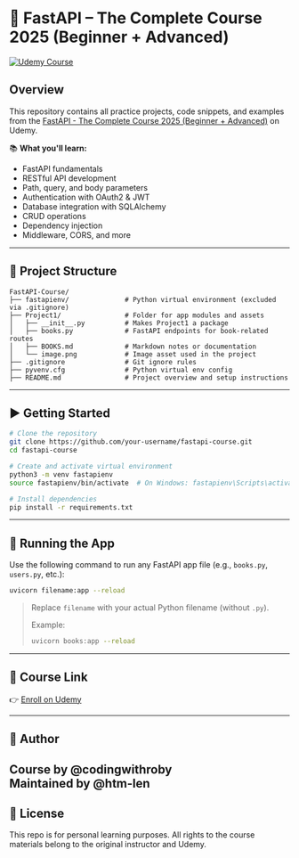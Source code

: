 # 🚀 FastAPI – The Complete Course 2025 (Beginner + Advanced)

[![Udemy Course](https://img.shields.io/badge/Udemy-Join%20Now-blue?logo=Udemy&style=for-the-badge)](https://www.udemy.com/course/fastapi-the-complete-course/)

## Overview

This repository contains all practice projects, code snippets, and examples from the [FastAPI - The Complete Course 2025 (Beginner + Advanced)](https://www.udemy.com/course/fastapi-the-complete-course/) on Udemy.

📚 **What you'll learn:**
- FastAPI fundamentals
- RESTful API development
- Path, query, and body parameters
- Authentication with OAuth2 & JWT
- Database integration with SQLAlchemy
- CRUD operations
- Dependency injection
- Middleware, CORS, and more

---

## 📁 Project Structure

```
FastAPI-Course/
├── fastapienv/              # Python virtual environment (excluded via .gitignore)
├── Project1/                # Folder for app modules and assets
│   ├── __init__.py          # Makes Project1 a package
│   ├── books.py             # FastAPI endpoints for book-related routes
│   ├── BOOKS.md             # Markdown notes or documentation
│   └── image.png            # Image asset used in the project
├── .gitignore               # Git ignore rules
├── pyvenv.cfg               # Python virtual env config
├── README.md                # Project overview and setup instructions

```

---

## ▶️ Getting Started

```bash
# Clone the repository
git clone https://github.com/your-username/fastapi-course.git
cd fastapi-course

# Create and activate virtual environment
python3 -m venv fastapienv
source fastapienv/bin/activate  # On Windows: fastapienv\Scripts\activate

# Install dependencies
pip install -r requirements.txt
```

---

## 🚀 Running the App

Use the following command to run any FastAPI app file (e.g., `books.py`, `users.py`, etc.):

```bash
uvicorn filename:app --reload
```

> Replace `filename` with your actual Python filename (without `.py`).
>
> Example:
> ```bash
> uvicorn books:app --reload
> ```

---

## 🔗 Course Link

👉 [Enroll on Udemy](https://www.udemy.com/course/fastapi-the-complete-course/)

---

## 🧠 Author

Course by **@codingwithroby**  
Maintained by **@htm-len** 
---

## 📄 License

This repo is for personal learning purposes. All rights to the course materials belong to the original instructor and Udemy.
